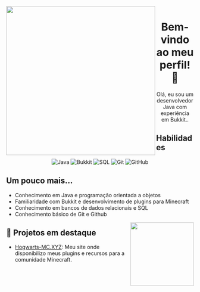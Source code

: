<img src="https://user-images.githubusercontent.com/59892753/122819440-d97f2e80-d2b0-11eb-87dd-0d6737de5452.png" width="400px" align="left">

<h1 align="center">Bem-vindo ao meu perfil! 👋</h1>
<p align="center">Olá, eu sou um desenvolvedor Java com experiência em Bukkit.</a>.</p>

<h2>Habilidades</h2>
<p align="center">
  <img alt="Java" src="https://img.shields.io/badge/-Java-red?style=flat-square&logo=Java&logoColor=white">
  <img alt="Bukkit" src="https://img.shields.io/badge/-Bukkit-9fcf00?style=flat-square&logo=Java&logoColor=white">
  <img alt="SQL" src="https://img.shields.io/badge/-SQL-blue?style=flat-square&logo=MySQL&logoColor=white">
  <img alt="Git" src="https://img.shields.io/badge/-Git-f34f29?style=flat-square&logo=Git&logoColor=white">
  <img alt="GitHub" src="https://img.shields.io/badge/-GitHub-black?style=flat-square&logo=GitHub&logoColor=white">
</p>

<h2>Um pouco mais...</h2>

- Conhecimento em Java e programação orientada a objetos
- Familiaridade com Bukkit e desenvolvimento de plugins para Minecraft
- Conhecimento em bancos de dados relacionais e SQL
- Conhecimento básico de Git e Github

 <img height="170em" src="https://lanyard.cnrad.dev/api/1142725062575788152" align="right"/>
 
<h2>🚀 Projetos em destaque</h2>
<p align="center">
  
- [Hogwarts-MC.XYZ](https://hogwarts.pay2ply.com/): Meu site onde disponibilizo meus plugins e recursos para a comunidade Minecraft.
  
</p>
